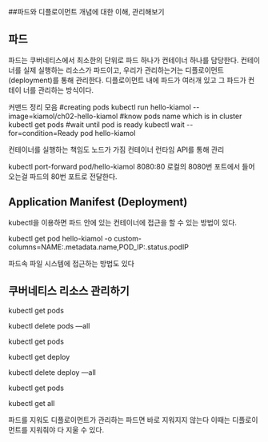 ##파드와 디플로이먼트 개념에 대한 이해, 관리해보기

## 파드
파드는 쿠버네티스에서 최소한의 단위로 파드 하나가 컨테이너 하나를 담당한다. 컨테이너를 실제 실행하는 리소스가 파드이고, 
우리가 관리하는거는 디플로이먼트(deployment)를 통해 관리한다. 디플로이먼트 내에 파드가 여러개 있고 그 파드가 컨테이
너를 관리하는 방식이다.


커맨드 정리 모음
#creating pods
kubectl run hello-kiamol --image=kiamol/ch02-hello-kiamol 
#know pods name which is in cluster
kubectl get pods
#wait until pod is ready
kubectl wait --for=condition=Ready pod hello-kiamol


컨테이너를 실행하는 책임도 노드가 가짐
컨테이너 런타임 API를 통해 관리

kubectl port-forward pod/hello-kiamol 8080:80 로컬의 8080번 포트에서 들어오는걸 파드의 80번 포트로 전달한다. 

## Application Manifest (Deployment)
kubectl을 이용하면 파드 안에 있는 컨테이너에 접근을 할 수 있는 방법이 있다. 

kubectl get pod hello-kiamol -o custom-columns=NAME:.metadata.name,POD_IP:.status.podIP

파드속 파일 시스템에 접근하는 방법도 있다

## 쿠버네티스 리소스 관리하기 
kubectl get pods 

kubectl delete pods —all

kubectl get pods 

kubectl get deploy 

kubectl delete deploy —all

kubectl get pods 

kubectl get all

파드를 지워도 디플로이먼트가 관리하는 파드면 바로 지워지지 않는다 이때는 디플로이먼트를 지워줘야 다 지울 수 있다. 
